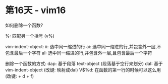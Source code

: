 # 第16天 - vim16

如何删除一个函数?

%: 匹配另一个括号 (v%)

vim-indent-object:
  ii: 选中同一缩进的行
  ai: 选中同一缩进的行,并包含外一层,不包含最后一个字符
  aI: 选中同一缩进的行,并包含外一层,且包含最后一个字符

删除一个函数的方式:
  dap: 基于段落 text-object (段落基于空行来划分)
  daI: 基于vim-indent-object (改键: 映射成dai)
  V$%d: 在函数的第一行的时候可以这么用 (改键: <space> + d + f) 